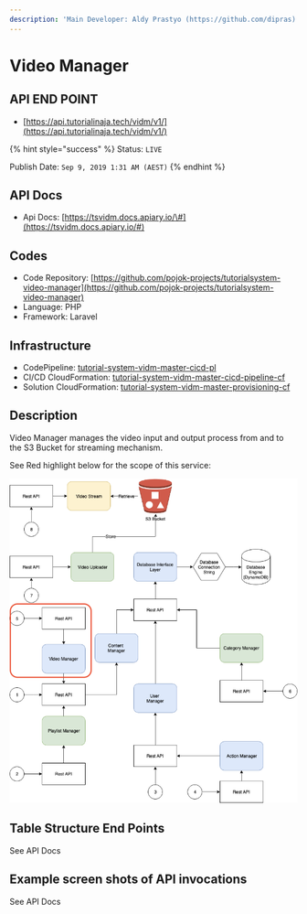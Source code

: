 ```yaml
---
description: 'Main Developer: Aldy Prastyo (https://github.com/dipras)'
---
```


# Video Manager

## API END POINT

* [https://api.tutorialinaja.tech/vidm/v1/](https://api.tutorialinaja.tech/vidm/v1/)

{% hint style="success" %}
Status: `LIVE`

Publish Date: `Sep 9, 2019 1:31 AM (AEST)`
{% endhint %}

## API Docs

* Api Docs: [https://tsvidm.docs.apiary.io/\#](https://tsvidm.docs.apiary.io/#)

## Codes

* Code Repository: [https://github.com/pojok-projects/tutorialsystem-video-manager](https://github.com/pojok-projects/tutorialsystem-video-manager)
* Language: PHP
* Framework: Laravel 

## Infrastructure

* CodePipeline: [tutorial-system-vidm-master-cicd-pl](https://ap-southeast-1.console.aws.amazon.com/codesuite/codepipeline/pipelines/tutorial-system-vidm-master-cicd-pl/view?region=ap-southeast-1)
* CI/CD CloudFormation: [tutorial-system-vidm-master-cicd-pipeline-cf](https://ap-southeast-1.console.aws.amazon.com/cloudformation/home?region=ap-southeast-1#/stacks/stackinfo?filteringText=vid&filteringStatus=active&viewNested=true&hideStacks=false&stackId=arn%3Aaws%3Acloudformation%3Aap-southeast-1%3A706415835325%3Astack%2Ftutorial-system-vidm-master-cicd-pipeline-cf%2F9da287a0-d24d-11e9-a870-02c89147ba84)
* Solution CloudFormation: [tutorial-system-vidm-master-provisioning-cf](https://ap-southeast-1.console.aws.amazon.com/cloudformation/home?region=ap-southeast-1#/stacks/stackinfo?filteringText=vid&filteringStatus=active&viewNested=true&hideStacks=false&stackId=arn%3Aaws%3Acloudformation%3Aap-southeast-1%3A706415835325%3Astack%2Ftutorial-system-vidm-master-provisioning-cf%2Ff1bfe2b0-d24d-11e9-be1a-064b1a6199c8)

## Description

Video Manager manages the video input and output process from and to the S3 Bucket for streaming mechanism.

See Red highlight below for the scope of this service: 

![](../.gitbook/assets/image%20%2853%29.png)

## Table Structure End Points

See API Docs

## Example screen shots of API invocations

See API Docs

